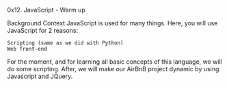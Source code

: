0x12. JavaScript - Warm up

Background Context
JavaScript is used for many things. Here, you will use JavaScript for 2 reasons:

	Scripting (same as we did with Python)
	Web front-end

For the moment, and for learning all basic concepts of this language, we will do some scripting. After, we will make our AirBnB project dynamic by using Javascript and JQuery.
